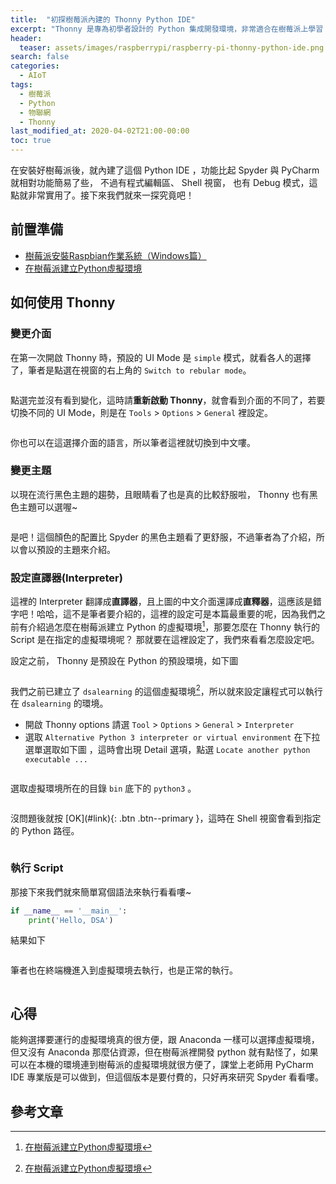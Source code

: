 ```yaml
---
title:  "初探樹莓派內建的 Thonny Python IDE"
excerpt: "Thonny 是專為初學者設計的 Python 集成開發環境，非常適合在樹莓派上學習 Python 時使用喔！"
header:
  teaser: assets/images/raspberrypi/raspberry-pi-thonny-python-ide.png
search: false
categories: 
  - AIoT
tags:
  - 樹莓派
  - Python
  - 物聯網
  - Thonny
last_modified_at: 2020-04-02T21:00-00:00
toc: true
---
```

在安裝好樹莓派後，就內建了這個 Python IDE ，功能比起 Spyder 與 PyCharm 就相對功能簡易了些， 不過有程式編輯區、 Shell 視窗， 也有 Debug 模式，這點就非常實用了。接下來我們就來一探究竟吧！

## 前置準備
* [樹莓派安裝Raspbian作業系統（Windows篇）](/aiot/raspberry-raspbian-1-installation/)
* [在樹莓派建立Python虛擬環境](/aiot/raspberry-pip3-create-env/)

## 如何使用 Thonny
### 變更介面
在第一次開啟 Thonny 時，預設的 UI Mode 是 `simple` 模式，就看各人的選擇了，筆者是點選在視窗的右上角的 `Switch to rebular mode`。

<img src="{{ '/assets/images/raspberrypi/raspberry-pi-thonny-toolbar.png' | relative_url }}" alt="">

點選完並沒有看到變化，這時請**重新啟動 Thonny**，就會看到介面的不同了，若要切換不同的 UI Mode，則是在 `Tools` > `Options` > `General` 裡設定。
<figure class="align-center">
  <img src="{{ site.url }}{{ site.baseurl }}/assets/images/raspberrypi/raspberry-pi-thonny-ui-mode.png" alt="">
</figure> 
你也可以在這選擇介面的語言，所以筆者這裡就切換到中文嘍。

### 變更主題
以現在流行黑色主題的趨勢，且眼睛看了也是真的比較舒服啦， Thonny 也有黑色主題可以選喔~
<figure class="align-center">
  <img src="{{ site.url }}{{ site.baseurl }}/assets/images/raspberrypi/raspberry-pi-thonny-python-ide.png" alt="">
</figure> 
是吧！這個顏色的配置比 Spyder 的黑色主題看了更舒服，不過筆者為了介紹，所以會以預設的主題來介紹。

### 設定直譯器(Interpreter)
這裡的 Interpreter 翻譯成**直譯器**，且上圖的中文介面還譯成**直釋器**，這應該是錯字吧！哈哈，這不是筆者要介紹的，這裡的設定可是本篇最重要的呢，因為我們之前有介紹過怎麼在樹莓派建立 Python 的虛擬環境[^create-env]，那要怎麼在 Thonny 執行的 Script 是在指定的虛擬環境呢？ 那就要在這裡設定了，我們來看看怎麼設定吧。

[^create-env]: [在樹莓派建立Python虛擬環境](/aiot/raspberry-pip3-create-env/)


設定之前， Thonny 是預設在 Python 的預設環境，如下圖

<img src="{{ '/assets/images/raspberrypi/raspberry-pi-thonny-default-python.png' | relative_url }}" alt="">

我們之前已建立了 `dsalearning` 的這個虛擬環境[^create-env]，所以就來設定讓程式可以執行在 `dsalearning` 的環境。

* 開啟 Thonny options
請選 `Tool` > `Options` > `General` > `Interpreter` 
* 選取 `Alternative Python 3 interpreter or virtual environment`
在下拉選單選取如下圖 ，這時會出現 Detail 選項，點選 `Locate another python executable ...`
  <figure class="align-center">
    <img src="{{ site.url }}{{ site.baseurl }}/assets/images/raspberrypi/raspberry-pi-thonny-options-interpreter.png" alt="">
  </figure> 
選取虛擬環境所在的目錄 `bin` 底下的 `python3` 。 
  <figure class="align-center">
    <img src="{{ site.url }}{{ site.baseurl }}/assets/images/raspberrypi/raspberry-pi-thonny-options-interpreter-path.png" alt="">
  </figure> 
沒問題後就按 [OK](#link){: .btn .btn--primary }，這時在 Shell 視窗會看到指定的 Python 路徑。
  <figure class="align-center">
    <img src="{{ site.url }}{{ site.baseurl }}/assets/images/raspberrypi/raspberry-pi-thonny-shell.png" alt="">
  </figure> 

### 執行 Script
那接下來我們就來簡單寫個語法來執行看看嘍~
```python
if __name__ == '__main__':
    print('Hello, DSA')
```
結果如下
  <figure class="align-center">
    <img src="{{ site.url }}{{ site.baseurl }}/assets/images/raspberrypi/raspberry-pi-thonny-sample1.png" alt="">
  </figure> 
筆者也在終端機進入到虛擬環境去執行，也是正常的執行。
  <figure class="align-center">
    <img src="{{ site.url }}{{ site.baseurl }}/assets/images/raspberrypi/raspberry-pi-thonny-sample1-bash.png" alt="">
  </figure> 

## 心得
能夠選擇要運行的虛擬環境真的很方便，跟 Anaconda 一樣可以選擇虛擬環境，但又沒有 Anaconda 那麼佔資源，但在樹莓派裡開發 python 就有點怪了，如果可以在本機的環境連到樹莓派的虛擬環境就很方便了，課堂上老師用 PyCharm IDE 專業版是可以做到，但這個版本是要付費的，只好再來研究 Spyder 看看嘍。

## 參考文章

